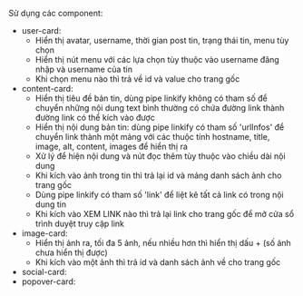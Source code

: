 Sử dụng các component:
- user-card:
	+ Hiển thị avatar, username, thời gian post tin, trạng thái tin, menu tùy chọn
	+ Hiển thị nút menu với các lựa chọn tùy thuộc vào username đăng nhập và username của tin
	+ Khi chọn menu nào thì trả về id và value cho trang gốc
- content-card:
	+ Hiển thị tiêu đề bản tin, dùng pipe linkify không có tham số để chuyển những nội dung text bình thường
	có chứa đường link thành đường link có thể kích vào được
	+ Hiển thị nội dung bản tin: dùng pipe linkify có tham số 'urlInfos' để chuyển link thành một mảng với các thuộc tính
    hostname, title, image, alt, content, images để hiển thị ra
	+ Xử lý để hiện nội dung và nút đọc thêm tùy thuộc vào chiều dài nội dung
	+ Khi kích vào ảnh trong tin thì trả lại id và mảng danh sách ảnh cho trang gốc
	+ Dùng pipe linkify có tham số 'link' để liệt kê tất cả link có trong nội dung tin
	+ Khi kích vào XEM LINK nào thì trả lại link cho trang gốc để mở cửa sổ trình duyệt truy cập link
- image-card:
	+ Hiển thị ảnh ra, tối đa 5 ảnh, nếu nhiều hơn thì hiển thị dấu + (số ảnh chưa hiển thị được) 
	+ Khi kích vào một ảnh thì trả id và danh sách ảnh về cho trang gốc
- social-card:
- popover-card: